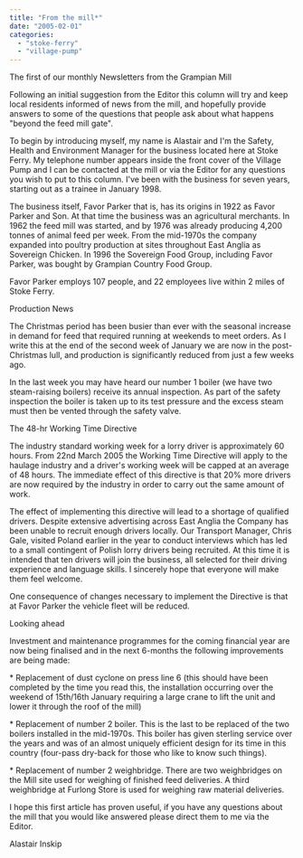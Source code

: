 ```yaml
---
title: "From the mill*"
date: "2005-02-01"
categories: 
  - "stoke-ferry"
  - "village-pump"
---
```


The first of our monthly Newsletters from the Grampian Mill

Following an initial suggestion from the Editor this column will try and keep local residents informed of news from the mill, and hopefully provide answers to some of the questions that people ask about what happens "beyond the feed mill gate".

To begin by introducing myself, my name is Alastair and I'm the Safety, Health and Environment Manager for the business located here at Stoke Ferry. My telephone number appears inside the front cover of the Village Pump and I can be contacted at the mill or via the Editor for any questions you wish to put to this column. I've been with the business for seven years, starting out as a trainee in January 1998.

The business itself, Favor Parker that is, has its origins in 1922 as Favor Parker and Son. At that time the business was an agricultural merchants. In 1962 the feed mill was started, and by 1976 was already producing 4,200 tonnes of animal feed per week. From the mid-1970s the company expanded into poultry production at sites throughout East Anglia as Sovereign Chicken. In 1996 the Sovereign Food Group, including Favor Parker, was bought by Grampian Country Food Group.

Favor Parker employs 107 people, and 22 employees live within 2 miles of Stoke Ferry.

Production News

The Christmas period has been busier than ever with the seasonal increase in demand for feed that required running at weekends to meet orders. As I write this at the end of the second week of January we are now in the post-Christmas lull, and production is significantly reduced from just a few weeks ago.

In the last week you may have heard our number 1 boiler (we have two steam-raising boilers) receive its annual inspection. As part of the safety inspection the boiler is taken up to its test pressure and the excess steam must then be vented through the safety valve.

The 48-hr Working Time Directive

The industry standard working week for a lorry driver is approximately 60 hours. From 22nd March 2005 the Working Time Directive will apply to the haulage industry and a driver's working week will be capped at an average of 48 hours. The immediate effect of this directive is that 20% more drivers are now required by the industry in order to carry out the same amount of work.

The effect of implementing this directive will lead to a shortage of qualified drivers. Despite extensive advertising across East Anglia the Company has been unable to recruit enough drivers locally. Our Transport Manager, Chris Gale, visited Poland earlier in the year to conduct interviews which has led to a small contingent of Polish lorry drivers being recruited. At this time it is intended that ten drivers will join the business, all selected for their driving experience and language skills. I sincerely hope that everyone will make them feel welcome.

One consequence of changes necessary to implement the Directive is that at Favor Parker the vehicle fleet will be reduced.

Looking ahead

Investment and maintenance programmes for the coming financial year are now being finalised and in the next 6-months the following improvements are being made:

\* Replacement of dust cyclone on press line 6 (this should have been completed by the time you read this, the installation occurring over the weekend of 15th/16th January requiring a large crane to lift the unit and lower it through the roof of the mill)

\* Replacement of number 2 boiler. This is the last to be replaced of the two boilers installed in the mid-1970s. This boiler has given sterling service over the years and was of an almost uniquely efficient design for its time in this country (four-pass dry-back for those who like to know such things).

\* Replacement of number 2 weighbridge. There are two weighbridges on the Mill site used for weighing of finished feed deliveries. A third weighbridge at Furlong Store is used for weighing raw material deliveries.

I hope this first article has proven useful, if you have any questions about the mill that you would like answered please direct them to me via the Editor.

Alastair Inskip
